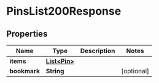 

# PinsList200Response


## Properties

| Name | Type | Description | Notes |
|------------ | ------------- | ------------- | -------------|
|**items** | [**List&lt;Pin&gt;**](Pin.md) |  |  |
|**bookmark** | **String** |  |  [optional] |



